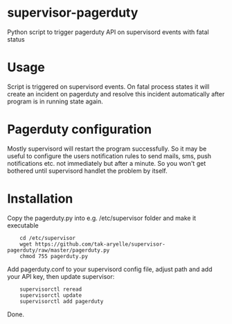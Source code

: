# supervisor-pagerduty
Python script to trigger pagerduty API on supervisord events with fatal status

# Usage
Script is triggered on supervisord events. On fatal process states it will create an incident on pagerduty and resolve this incident automatically after program is in running state again.

# Pagerduty configuration
Mostly supervisord will restart the program successfully. So it may be useful to configure the users notification rules to send mails, sms, push notifications etc. not immediately but after a minute. So you won't get bothered until supervisord handlet the problem by itself.

# Installation
Copy the pagerduty.py into e.g. /etc/supervisor folder and make it executable
```
    cd /etc/supervisor
    wget https://github.com/tak-aryelle/supervisor-pagerduty/raw/master/pagerduty.py
    chmod 755 pagerduty.py
```
    
Add pagerduty.conf to your supervisord config file, adjust path and add your API key, then update supervisor:
```
    supervisorctl reread
    supervisorctl update
    supervisorctl add pagerduty
```
 
Done.
